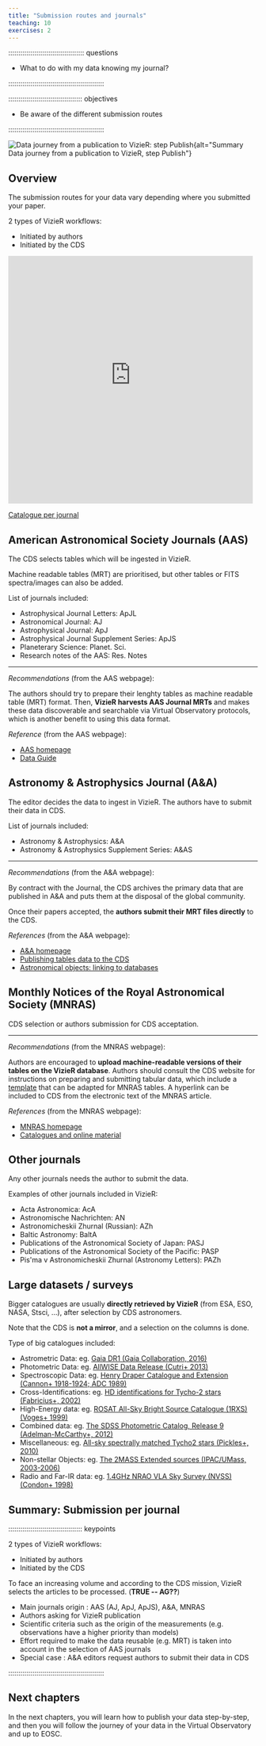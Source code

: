 ```yaml
---
title: "Submission routes and journals"
teaching: 10
exercises: 2
---
```


:::::::::::::::::::::::::::::::::::::: questions 

- What to do with my data knowing my journal?

::::::::::::::::::::::::::::::::::::::::::::::::

::::::::::::::::::::::::::::::::::::: objectives

- Be aware of the different submission routes

::::::::::::::::::::::::::::::::::::::::::::::::


![Data journey from a publication to VizieR: step Publish](https://raw.githubusercontent.com/cds-astro/a-FAIR-journey-for-astronomical-data/main/episodes/images/vizier_paths_publish.png){alt="Summary Data journey from a publication to VizieR, step Publish"}

<!--  ----------------------------------------- -->
<!-- 	Intro 					-->
<!--  ----------------------------------------- -->
## Overview

The submission routes for your data vary depending where you submitted your paper.

2 types of VizieR workflows:

- Initiated by authors
- Initiated by the CDS

<iframe src="https://manonmarchand.github.io/vizier-stats/" style="border: none; width: 98%; height:500px" allowfullscreen="" allow="autoplay" data-external="1"></iframe>

[Catalogue per journal][vizier-cat-per-journal]



<!--  ----------------------------------------- -->
<!-- 		AAS				-->
<!--  ----------------------------------------- -->
## American Astronomical Society Journals (AAS)

The CDS selects tables which will be ingested in VizieR.
<!-- tables coming from AAS are not systematically ingested in VizieR. -->
Machine readable tables (MRT) are prioritised, but other tables or FITS spectra/images can also be added.

List of journals included:

- Astrophysical Journal Letters: ApJL
- Astronomical Journal: AJ 
- Astrophysical Journal: ApJ
- Astrophysical Journal Supplement Series: ApJS
- Planeterary Science: Planet. Sci.
- Research notes of the AAS: Res. Notes


------------------

*Recommendations* (from the AAS webpage):

The authors should try to prepare their lenghty tables as machine readable table (MRT) format. 
Then, **VizieR harvests AAS Journal MRTs** and makes these data discoverable and searchable via Virtual Observatory protocols, which is another benefit to using this data format.


*Reference* (from the AAS webpage):

- [AAS homepage][aas-home]
- [Data Guide][aas-data-guide]




<!--  ----------------------------------------- -->
<!-- 		A&A				-->
<!--  ----------------------------------------- -->
## Astronomy & Astrophysics Journal (A&A)

The editor decides the data to ingest in VizieR. 
The authors have to submit their data in CDS.


List of journals included:

- Astronomy & Astrophysics: A&A
- Astronomy & Astrophysics Supplement Series: A&AS


------------------

*Recommendations* (from the A&A webpage):

By contract with the Journal, the CDS archives the primary data that are published in A&A and puts them at the disposal of the global community.

Once their papers accepted, the **authors submit their MRT files directly** to the CDS.


*References* (from the A&A webpage):

- [A&A homepage][aa-home]
- [Publishing tables data to the CDS][aa-publi-data-cds] 
- [Astronomical objects: linking to databases][aa-astro-objects-link]




<!--  ----------------------------------------- -->
<!-- 		MNRAS				-->
<!--  ----------------------------------------- -->
## Monthly Notices of the Royal Astronomical Society (MNRAS)

CDS selection or authors submission for CDS acceptation.

------------------

*Recommendations* (from the MNRAS webpage):

Authors are encouraged to **upload machine-readable versions of their tables on the VizieR database**.
Authors should consult the CDS website for instructions on preparing and submitting tabular data, which include a [template][mnras-vizier-readme-example-aa] that can be adapted for MNRAS tables. A hyperlink can be included to CDS from the electronic text of the MNRAS article.


*References* (from the MNRAS webpage):

- [MNRAS homepage][mnras-home]
- [Catalogues and online material][mnras-publi-data-cds] 



<!--  ----------------------------------------- -->
<!-- 		Other journals			-->
<!--  ----------------------------------------- -->
## Other journals

Any other journals needs the author to submit the data.


Examples of other journals included in VizieR:

- Acta Astronomica: AcA
- Astronomische Nachrichten: AN
- Astronomicheskii Zhurnal (Russian): AZh
- Baltic Astronomy: BaltA
- Publications of the Astronomical Society of Japan: PASJ
- Publications of the Astronomical Society of the Pacific: PASP
- Pis'ma v Astronomicheskii Zhurnal (Astronomy Letters): PAZh



<!--  ----------------------------------------- -->
<!-- 		Big surveys			-->
<!--  ----------------------------------------- -->
## Large datasets / surveys 

Bigger catalogues are usually **directly retrieved by VizieR** (from ESA, ESO, NASA, Stsci, …), after selection by CDS astronomers.

Note that the CDS is **not a mirror**, and a selection on the columns is done.

Type of big catalogues included:

- Astrometric Data: eg. [Gaia DR1 (Gaia Collaboration, 2016)][viz-astro-data]
- Photometric Data: eg. [AllWISE Data Release (Cutri+ 2013)][viz-phot-data]
- Spectroscopic Data: eg. [Henry Draper Catalogue and Extension (Cannon+ 1918-1924; ADC 1989)][viz-spectro-data]
- Cross-Identifications: eg. [HD identifications for Tycho-2 stars (Fabricius+, 2002)][viz-cross-data] 
- High-Energy data: eg. [ROSAT All-Sky Bright Source Catalogue (1RXS) (Voges+ 1999)][viz-high-data]
- Combined data: eg. [The SDSS Photometric Catalog, Release 9 (Adelman-McCarthy+, 2012)][viz-comb-data]
- Miscellaneous: eg. [All-sky spectrally matched Tycho2 stars (Pickles+, 2010)][viz-misc-data]
- Non-stellar Objects: eg. [The 2MASS Extended sources (IPAC/UMass, 2003-2006)][viz-non-sto-data]
- Radio and Far-IR data: eg. [1.4GHz NRAO VLA Sky Survey (NVSS) (Condon+ 1998)][viz-radio-data]
  

<!--

SELECT TOP 5 name, popu FROM METAcat
WHERE name LIKE 'V/%'
ORDER BY popu DESC;

==> http://tapvizier.cds.unistra.fr/adql/
-->


<!--  ----------------------------------------- -->
<!--            Summary                         -->
<!--  ----------------------------------------- -->
<!-- Source: AAS presentation Gilles 2021 -->
## Summary: Submission per journal

::::::::::::::::::::::::::::::::::::: keypoints

2 types of VizieR workflows:

- Initiated by authors
- Initiated by the CDS

To face an increasing volume and according to the CDS mission, VizieR selects the articles to be processed. (**TRUE -- AG??**)

- Main journals origin : AAS (AJ, ApJ, ApJS), A&A, MNRAS
- Authors asking for VizieR publication
- Scientific criteria such as the origin of the measurements
(e.g. observations have a higher priority than models)
- Effort required to make the data reusable (e.g. MRT) is taken into account in the selection of AAS journals
- Special case : A&A editors request authors to submit their data in CDS

::::::::::::::::::::::::::::::::::::::::::::::::


<!--  ----------------------------------------- -->
<!--            Next Chapters                   -->
<!--  ----------------------------------------- -->
## Next chapters

In the next chapters, you will learn how to publish your data step-by-step, and then you will follow the journey of your data in the Virtual Observatory and up to EOSC. 



<!--  ----------------------------------------- -->
<!-- 		Link references			-->
<!--  ----------------------------------------- -->
[aa-home]: https://www.aanda.org/
[aa-publi-data-cds]: https://www.aanda.org/for-authors/latex-issues/tables
[aa-astro-objects-link]: https://www.aanda.org/for-authors/latex-issues/astronomical-objects-linking-to-databases
<!-- -->
[aas-home]: https://journals.aas.org/
[aas-data-guide]: https://journals.aas.org/data-guide/
<!-- -->
[mnras-vizier-readme-example-aa]: http://cdsarc.u-strasbg.fr/ftp/cats/J/A+A/ReadMe.txt
[mnras-home]: https://academic.oup.com/mnras
[mnras-publi-data-cds]: https://academic.oup.com/mnras/pages/General_Instructions#2.7%20Catalogues%20and%20online-only%20material
<!-- -->
[vizier-cat-per-journal]: https://vizier.cds.unistra.fr/vizier/welcome/vizierbrowse.gml?designation
<!-- -->
[viz-astro-data]: https://vizier.cfa.harvard.edu/viz-bin/VizieR?-source=I/337
[viz-phot-data]: https://vizier.cfa.harvard.edu/viz-bin/VizieR?-source=II/328
[viz-spectro-data]: https://vizier.cfa.harvard.edu/viz-bin/VizieR?-source=III/135A
[viz-cross-data]: https://vizier.cfa.harvard.edu/viz-bin/VizieR?-source=IV/25
[viz-high-data]: https://vizier.cfa.harvard.edu/viz-bin/VizieR?-source=IX/10A
[viz-comb-data]: https://vizier.cfa.harvard.edu/viz-bin/VizieR?-source=V/139
[viz-misc-data]: https://vizier.cfa.harvard.edu/viz-bin/VizieR?-source=VI/135
[viz-non-sto-data]: https://vizier.cfa.harvard.edu/viz-bin/VizieR?-source=VII/233 
[viz-radio-data]: https://vizier.cfa.harvard.edu/viz-bin/VizieR?-source=VIII/65 
